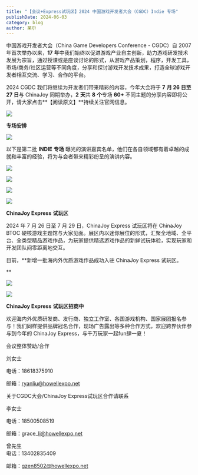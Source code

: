 ```yaml
---
title: "【会议+Express试玩区】2024 中国游戏开发者大会（CGDC）Indie 专场"
publishDate: 2024-06-03
category: blog
author: 莱尔
---
```


中国游戏开发者大会（China Game Developers Conference - CGDC）自 2007 年首次举办以来，**17** **年**中我们始终以促进游戏产业自主创新，助力游戏研发技术发展为宗旨，通过授课或是座谈讨论的形式，从游戏产品策划，程序，开发工具，市场/商务/社区运营等不同角度，分享和探讨游戏开发技术成果，打造全球游戏开发者相互交流、学习、合作的平台。

2024 CGDC 我们将继续为开发者们带来精彩的内容，今年大会将于 **7** **月 26 日至 27 日**与 ChinaJoy 同期举办，**2** **天**共 **8** **个**专场 **60+** 不同主题的分享内容即将公开，请大家点击**【阅读原文】**持续关注官网信息。

![](https://ec-net-1251389766.cos.ap-shanghai.myqcloud.com/wp-content/uploads/2024/06/20240603231303521-683x1024.jpg)

**专场安排**

![](https://ec-net-1251389766.cos.ap-shanghai.myqcloud.com/wp-content/uploads/2024/06/20240603231306125-1024x576.png)

以下是第二批 **INDIE** **专场** 曝光的演讲嘉宾名单，他们在各自领域都有着卓越的成就和丰富的经验，将为与会者带来精彩纷呈的演讲内容。

![](https://ec-net-1251389766.cos.ap-shanghai.myqcloud.com/wp-content/uploads/2024/06/20240603231310154-576x1024.png)

![](https://ec-net-1251389766.cos.ap-shanghai.myqcloud.com/wp-content/uploads/2024/06/20240603231314230-576x1024.png)

![](https://ec-net-1251389766.cos.ap-shanghai.myqcloud.com/wp-content/uploads/2024/06/20240603231319254-576x1024.png)

![](https://ec-net-1251389766.cos.ap-shanghai.myqcloud.com/wp-content/uploads/2024/06/20240603231323357-576x1024.png)

**ChinaJoy Express** **试玩区**

2024 年 7 月 26 日至 7 月 29 日，ChinaJoy Express 试玩区将在 ChinaJoy BTOC 硬核游戏主题馆与大家见面。展区内以迷你展位的形式，汇聚全地域、全平台、全类型精品游戏作品，为玩家提供精选游戏作品的新鲜试玩体验，实现玩家和开发团队间零距离地交互。

目前，**新增一批海内外优质游戏作品成功入驻 ChinaJoy Express 试玩区。  
  
**

![](https://ec-net-1251389766.cos.ap-shanghai.myqcloud.com/wp-content/uploads/2024/06/20240603231327746-576x1024.png)

![](https://ec-net-1251389766.cos.ap-shanghai.myqcloud.com/wp-content/uploads/2024/06/20240603231330369-576x1024.png)

**ChinaJoy Express** **试玩区招商中**

欢迎海内外优质研发商、发行商、独立工作室、各国游戏机构、国家展团报名参与！我们同样提供品牌冠名合作，现场广告露出等多种合作方式，欢迎跨界伙伴参与到今年的 ChinaJoy Express，与千万玩家一起fun肆一夏！

  
会议整体赞助/合作

刘女士

电话：18618375910

邮箱：ryanliu@howellexpo.net  
  
关于CGDC大会/ChinaJoy Express试玩区合作请联系

李女士

电话：18500508519

邮箱：grace\_li@howellexpo.net  
  

曾先生  
电话：13402835409

邮箱：gzen8502@howellexpo.net
